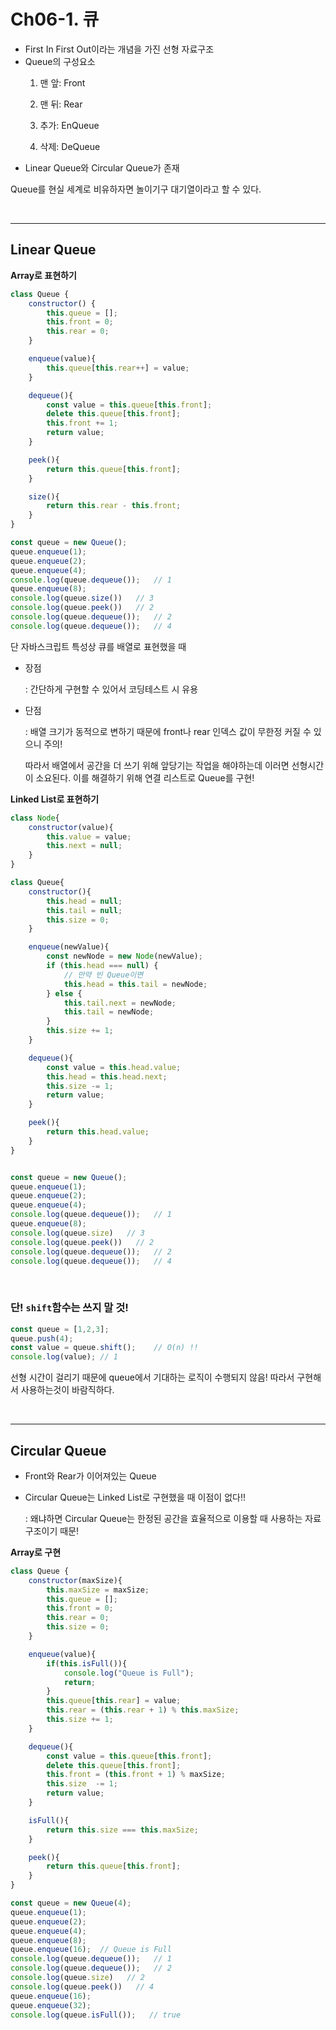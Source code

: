 # Ch06-1. 큐

- First In First Out이라는 개념을 가진 선형 자료구조
-  Queue의 구성요소
    1. 맨 앞: Front
    
    2. 맨 뒤: Rear
    
    3. 추가: EnQueue
    
    4. 삭제: DeQueue
- Linear Queue와 Circular Queue가 존재

Queue를 현실 세계로 비유하자면 놀이기구 대기열이라고 할 수 있다.

<br/>

---

## Linear Queue
__Array로 표현하기__
```js
class Queue {
    constructor() {
        this.queue = [];
        this.front = 0;
        this.rear = 0;
    }

    enqueue(value){
        this.queue[this.rear++] = value;
    }

    dequeue(){
        const value = this.queue[this.front];
        delete this.queue[this.front];
        this.front += 1;
        return value;
    }

    peek(){
        return this.queue[this.front];
    }

    size(){
        return this.rear - this.front;
    }
}

const queue = new Queue();
queue.enqueue(1);
queue.enqueue(2);
queue.enqueue(4);
console.log(queue.dequeue());   // 1
queue.enqueue(8);
console.log(queue.size())   // 3
console.log(queue.peek())   // 2
console.log(queue.dequeue());   // 2
console.log(queue.dequeue());   // 4
```

단 자바스크립트 특성상 큐를 배열로 표현했을 때
- 장점
    
    : 간단하게 구현할 수 있어서 코딩테스트 시 유용

- 단점

    : 배열 크기가 동적으로 변하기 때문에 front나 rear 인덱스 값이 무한정 커질 수 있으니 주의!
    
    따라서 배열에서 공간을 더 쓰기 위해 앞당기는 작업을 해야하는데 이러면 선형시간이 소요된다.
    이를 해결하기 위해 연결 리스트로 Queue를 구현!

__Linked List로 표현하기__
```js
class Node{
    constructor(value){
        this.value = value;
        this.next = null;
    }
}

class Queue{
    constructor(){
        this.head = null;
        this.tail = null;
        this.size = 0;
    }

    enqueue(newValue){
        const newNode = new Node(newValue);
        if (this.head === null) {
            // 만약 빈 Queue이면
            this.head = this.tail = newNode;
        } else {
            this.tail.next = newNode;
            this.tail = newNode;
        }
        this.size += 1;
    }

    dequeue(){
        const value = this.head.value;
        this.head = this.head.next;
        this.size -= 1;
        return value;
    }

    peek(){
        return this.head.value;
    }
}


const queue = new Queue();
queue.enqueue(1);
queue.enqueue(2);
queue.enqueue(4);
console.log(queue.dequeue());   // 1
queue.enqueue(8);
console.log(queue.size)   // 3
console.log(queue.peek())   // 2
console.log(queue.dequeue());   // 2
console.log(queue.dequeue());   // 4
```
<br/>

### 단! `shift`함수는 쓰지 말 것!
```js
const queue = [1,2,3];
queue.push(4);
const value = queue.shift();    // O(n) !!
console.log(value); // 1
```
선형 시간이 걸리기 때문에 queue에서 기대하는 로직이 수행되지 않음!
따라서 구현해서 사용하는것이 바람직하다.

<br/>

---
## Circular Queue
- Front와  Rear가 이어져있는 Queue
- Circular Queue는 Linked List로 구현했을 때 이점이 없다!!
    
    : 왜냐하면 Circular Queue는 한정된 공간을 효율적으로 이용할 때 사용하는 자료구조이기 때문!

__Array로 구현__
```js
class Queue {
    constructor(maxSize){
        this.maxSize = maxSize;
        this.queue = [];
        this.front = 0;
        this.rear = 0;
        this.size = 0;
    }

    enqueue(value){
        if(this.isFull()){
            console.log("Queue is Full");
            return;
        }
        this.queue[this.rear] = value;
        this.rear = (this.rear + 1) % this.maxSize;
        this.size += 1;
    }

    dequeue(){
        const value = this.queue[this.front];
        delete this.queue[this.front];
        this.front = (this.front + 1) % maxSize;
        this.size  -= 1;
        return value;
    }

    isFull(){
        return this.size === this.maxSize;
    }

    peek(){
        return this.queue[this.front];
    }
}

const queue = new Queue(4);
queue.enqueue(1);
queue.enqueue(2);
queue.enqueue(4);
queue.enqueue(8);
queue.enqueue(16);  // Queue is Full
console.log(queue.dequeue());   // 1
console.log(queue.dequeue());   // 2
console.log(queue.size)   // 2
console.log(queue.peek())   // 4
queue.enqueue(16);
queue.enqueue(32);
console.log(queue.isFull());   // true
```